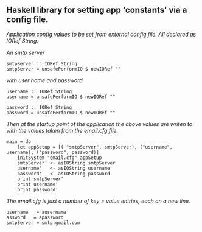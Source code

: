
Haskell library for setting app 'constants' via a config file.
-----------------

*Application config values to be set from external config file. All declared as IORef String.*

*An smtp server*

	smtpServer :: IORef String
	smtpServer = unsafePerformIO $ newIORef ""

*with user name and password*

 	username :: IORef String
 	username = unsafePerformIO $ newIORef ""

 	password :: IORef String
 	password = unsafePerformIO $ newIORef ""

*Then at the startup point of the application the above values are writen to with the values taken from the email.cfg file.*

	main = do
		let appSetup = [( "smtpServer", smtpServer), ("username", username), ("password", password)]
		initSystem "email.cfg" appSetup
		smtpServer' <- asIOString smtpServer
		username'   <- asIOString username
		password'   <- asIOString password
		print smtpServer'  
		print username'
		print password'

  

*The email.cfg is just a number of key = value entries, each on a new line.*
	
	username   = ausername
	assword   = apassword
	smtpServer = smtp.gmail.com 




